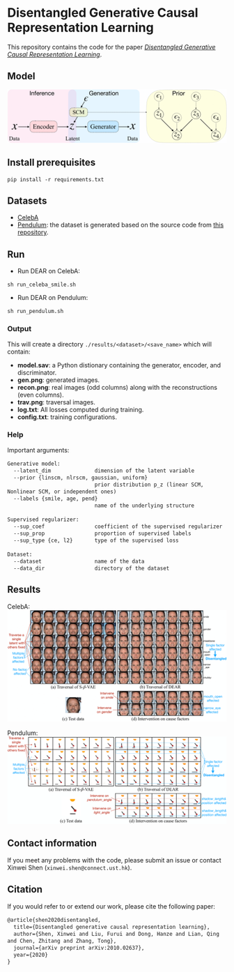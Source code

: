 # Disentangled Generative Causal Representation Learning

This repository contains the code for the paper [*Disentangled Generative Causal Representation Learning*](https://arxiv.org/abs/2010.02637).

## Model
![alt text](./assets/model.png)

## Install prerequisites
```
pip install -r requirements.txt
```

## Datasets
- [CelebA](http://mmlab.ie.cuhk.edu.hk/projects/CelebA.html)
- [Pendulum](https://drive.google.com/file/d/1lcd4E4voxpPIbeGSjsJCkJteVUfJpprB/view?usp=sharing): the dataset is generated based on the source code from [this repository](https://github.com/huawei-noah/trustworthyAI/blob/master/research/CausalVAE/causal_data/pendulum.py).

## Run

- Run DEAR on CelebA:
```
sh run_celeba_smile.sh
```
- Run DEAR on Pendulum:
```
sh run_pendulum.sh
```


### Output
This will create a directory `./results/<dataset>/<save_name>` which will contain:

- **model.sav**: a Python distionary containing the generator, encoder, and discriminator.
- **gen.png**: generated images.
- **recon.png**: real images (odd columns) along with the reconstructions (even columns).
- **trav.png**: traversal images.  
- **log.txt**: All losses computed during training.
- **config.txt**: training configurations.

### Help
Important arguments:

```
Generative model:
  --latent_dim          	dimension of the latent variable
  --prior {linscm, nlrscm, gaussian, uniform}
                        	prior distribution p_z (linear SCM, Nonlinear SCM, or independent ones)
  --labels {smile, age, pend}
                        	name of the underlying structure
                     
Supervised regularizer:
  --sup_coef          		coefficient of the supervised regularizer
  --sup_prop          		proportion of supervised labels
  --sup_type {ce, l2}		type of the supervised loss

Dataset:
  --dataset          		name of the data
  --data_dir          		directory of the dataset
```

## Results

CelebA:
![alt text](./assets/trav_celeba_smile_cap_.png)

Pendulum:
![alt text](./assets/trav_pend_cap.png)


## Contact information
If you meet any problems with the code, please submit an issue or contact Xinwei Shen (`xinwei.shen@connect.ust.hk`).

## Citation
If you would refer to or extend our work, please cite the following paper:
```
@article{shen2020disentangled,
  title={Disentangled generative causal representation learning},
  author={Shen, Xinwei and Liu, Furui and Dong, Hanze and Lian, Qing and Chen, Zhitang and Zhang, Tong},
  journal={arXiv preprint arXiv:2010.02637},
  year={2020}
}
```
